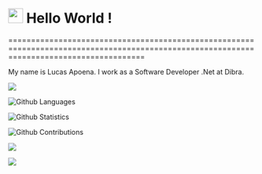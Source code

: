 
<h1><img src="https://emojis.slackmojis.com/emojis/images/1531849430/4246/blob-sunglasses.gif?1531849430" width="30"/> Hello World ! </h1>
==========================================================================================================================================


My name is Lucas Apoena. I work as a Software Developer .Net at Dibra.

![](http://estruyf-github.azurewebsites.net/api/VisitorHit?user=lucasapoena&repo=lucasapoena&countColorcountColor)

![Github Languages](https://github-readme-stats.vercel.app/api/top-langs/?username=lucasapoena&layout=compact&count_private=true)

![Github Statistics](https://github-readme-stats.vercel.app/api/?username=lucasapoena&count_private=true&show_icons=true)

![Github Contributions](https://github-readme-streak-stats.herokuapp.com/?user=lucasapoena&hide_border=true)

<p align="left">

<a href="https://www.linkedin.com/in/lucasapoena/"><img src="https://img.shields.io/badge/-LinkedIn-0077B5?style=flat&logo=Linkedin&logoColor=white"/></a>

<a href="https://medium.com/@lucasapoena"><img src="https://img.shields.io/badge/-Medium-%2312100E?style=flat&logo=medium&logoColor=white"/></a>

</p>